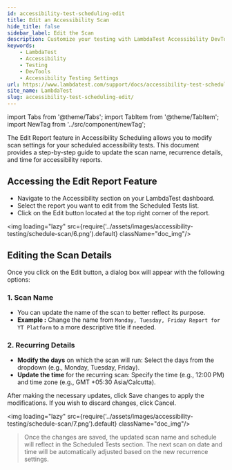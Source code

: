 ```yaml
---
id: accessibility-test-scheduling-edit
title: Edit an Accessibility Scan
hide_title: false
sidebar_label: Edit the Scan
description: Customize your testing with LambdaTest Accessibility DevTools' extensive settings, tailored to meet your specific needs and preferences.
keywords:
    - LambdaTest
    - Accessibility
    - Testing
    - DevTools
    - Accessibility Testing Settings
url: https://www.lambdatest.com/support/docs/accessibility-test-scheduling-edit/
site_name: LambdaTest
slug: accessibility-test-scheduling-edit/
---
```


import Tabs from '@theme/Tabs';
import TabItem from '@theme/TabItem';
import NewTag from '../src/component/newTag';

<script type="application/ld+json"
      dangerouslySetInnerHTML={{ __html: JSON.stringify({
       "@context": "https://schema.org",
        "@type": "BreadcrumbList",
        "itemListElement": [{
          "@type": "ListItem",
          "position": 1,
          "name": "Home",
          "item": "https://www.lambdatest.com"
        },{
          "@type": "ListItem",
          "position": 2,
          "name": "Support",
          "item": "https://www.lambdatest.com/support/docs/"
        },{
          "@type": "ListItem",
          "position": 3,
          "name": "Edit an Accessibility Scan",
          "item": "https://www.lambdatest.com/support/docs/accessibility-test-scheduling-edit/"
        }]
      })
    }}
></script>
The Edit Report feature in Accessibility Scheduling allows you to modify scan settings for your scheduled accessibility tests. This document provides a step-by-step guide to update the scan name, recurrence details, and time for accessibility reports.

## Accessing the Edit Report Feature
- Navigate to the Accessibility section on your LambdaTest dashboard.
- Select the report you want to edit from the Scheduled Tests list.
- Click on the Edit button located at the top right corner of the report.

<img loading="lazy" src={require('../assets/images/accessibility-testing/schedule-scan/6.png').default} className="doc_img"/>

## Editing the Scan Details
Once you click on the Edit button, a dialog box will appear with the following options:

### 1. Scan Name
- You can update the name of the scan to better reflect its purpose.
- **Example :** Change the name from `Monday, Tuesday, Friday Report for YT Platform` to a more descriptive title if needed.

### 2. Recurring Details
- **Modify the days** on which the scan will run: Select the days from the dropdown (e.g., Monday, Tuesday, Friday).
- **Update the time** for the recurring scan: Specify the time (e.g., 12:00 PM) and time zone (e.g., GMT +05:30 Asia/Calcutta).

After making the necessary updates, click Save changes to apply the modifications. If you wish to discard changes, click Cancel.

<img loading="lazy" src={require('../assets/images/accessibility-testing/schedule-scan/7.png').default} className="doc_img"/>

> Once the changes are saved, the updated scan name and schedule will reflect in the Scheduled Tests section. The next scan on date and time will be automatically adjusted based on the new recurrence settings.